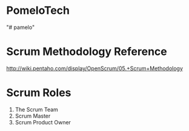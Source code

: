 # PomeloTech
"# pamelo" 

# Scrum Methodology Reference
http://wiki.pentaho.com/display/OpenScrum/05.+Scrum+Methodology


# Scrum Roles
1. The Scrum Team
2. Scrum Master
3. Scrum Product Owner
